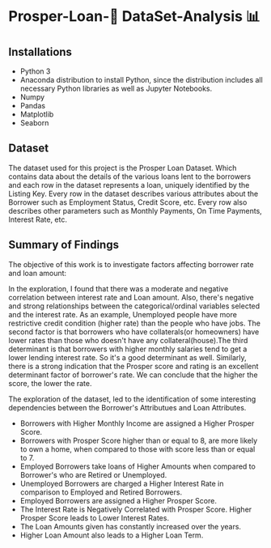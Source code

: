 # Prosper-Loan-🏦 DataSet-Analysis 📊

## Installations
- Python 3
- Anaconda distribution to install Python, since the distribution includes all necessary Python libraries as well as Jupyter Notebooks.
- Numpy
- Pandas
- Matplotlib
- Seaborn

## Dataset

The dataset used for this project is the Prosper Loan Dataset. Which contains data about the details of the various loans lent to the borrowers and each row in the dataset represents a loan, uniquely identified by the Listing Key. Every row in the dataset describes various attributes about the Borrower such as Employment Status, Credit Score, etc. Every row also describes other parameters such as Monthly Payments, On Time Payments, Interest Rate, etc.


## Summary of Findings

The objective of this work is to investigate factors affecting borrower rate and loan amount:

In the exploration, I found that there was a moderate and negative 
correlation between interest rate and Loan amount. Also, there's negative 
and strong relationships between the categorical/ordinal variables selected and the interest rate. 
As an example, Unemployed people have more restrictive credit condition (higher rate) than the people who have jobs. 
The second factor is that borrowers who have collaterals(or homeowners) have lower rates than those who doesn't have 
any collateral(house).The third determinant is that borrowers with higher monthly salaries tend to get a lower lending 
interest rate. So it's a good determinant as well. Similarly, there is a strong indication that the Prosper score and 
rating is an excellent determinant factor of borrower's rate. We can conclude that the higher the score, 
the lower the rate.



The exploration of the dataset, led to the identification of some interesting dependencies 
between the Borrower's Attributues and Loan Attributes.

- Borrowers with Higher Monthly Income are assigned a Higher Prosper Score.
- Borrowers with Prosper Score higher than or equal to 8, are more likely to own a home, when compared to those with score less than or equal to 7.
- Employed Borrowers take loans of Higher Amounts when compared to Borrower's who are Retired or Unemployed.
- Unemployed Borrowers are charged a Higher Interest Rate in comparison to Employed and Retired Borrowers.
- Employed Borrowers are assigned a Higher Prosper Score.
- The Interest Rate is Negatively Correlated with Prosper Score. Higher Prosper Score leads to Lower Interest Rates.
- The Loan Amounts given has constantly increased over the years.
- Higher Loan Amount also leads to a Higher Loan Term.
